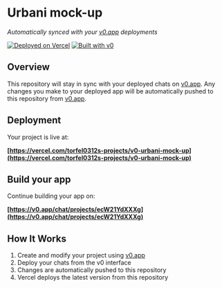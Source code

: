 # Urbani mock-up

*Automatically synced with your [v0.app](https://v0.app) deployments*

[![Deployed on Vercel](https://img.shields.io/badge/Deployed%20on-Vercel-black?style=for-the-badge&logo=vercel)](https://vercel.com/torfel0312s-projects/v0-urbani-mock-up)
[![Built with v0](https://img.shields.io/badge/Built%20with-v0.app-black?style=for-the-badge)](https://v0.app/chat/projects/ecW21YdXXXg)

## Overview

This repository will stay in sync with your deployed chats on [v0.app](https://v0.app).
Any changes you make to your deployed app will be automatically pushed to this repository from [v0.app](https://v0.app).

## Deployment

Your project is live at:

**[https://vercel.com/torfel0312s-projects/v0-urbani-mock-up](https://vercel.com/torfel0312s-projects/v0-urbani-mock-up)**

## Build your app

Continue building your app on:

**[https://v0.app/chat/projects/ecW21YdXXXg](https://v0.app/chat/projects/ecW21YdXXXg)**

## How It Works

1. Create and modify your project using [v0.app](https://v0.app)
2. Deploy your chats from the v0 interface
3. Changes are automatically pushed to this repository
4. Vercel deploys the latest version from this repository